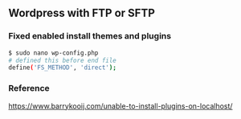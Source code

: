 ## Wordpress with FTP or SFTP

### Fixed enabled install themes and plugins
```bash
$ sudo nano wp-config.php
# defined this before end file
define('FS_METHOD', 'direct');
```

### Reference
https://www.barrykooij.com/unable-to-install-plugins-on-localhost/